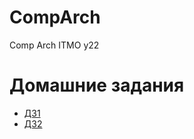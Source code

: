 # CompArch
Comp Arch ITMO y22
# Домашние задания
  - [ДЗ1](https://github.com/StepanSsh/CompArch/tree/main/HomeWorks/Lab1)
  - [ДЗ2](https://github.com/StepanSsh/CompArch/tree/main/HomeWorks/Lab2)
